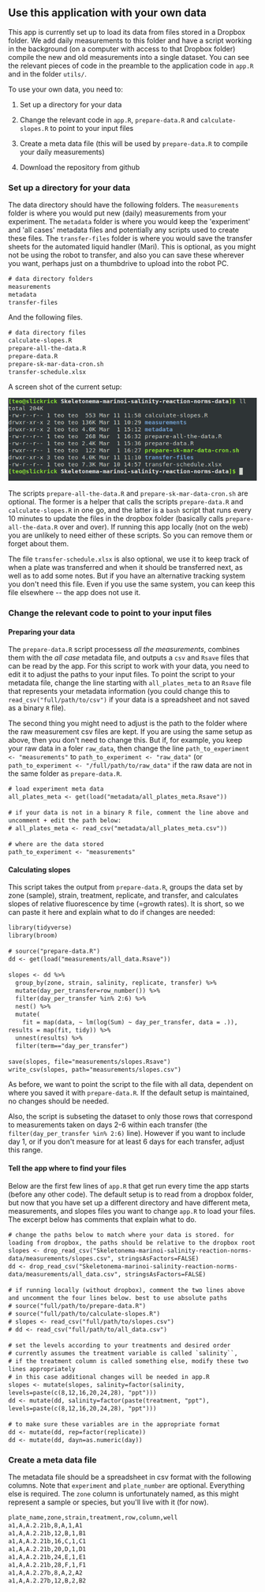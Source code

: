 ## Use this application with your own data

This app is currently set up to load its data from files stored in a Dropbox folder. We add daily measurements to this folder and have a script working in the background (on a computer with access to that Dropbox folder) compile the new and old measurements into a single dataset. You can see the relevant pieces of code in the preamble to the application code in `app.R` and in the folder `utils/`.

To use your own data, you need to:

1. Set up a directory for your data

2. Change the relevant code in `app.R`, `prepare-data.R` and `calculate-slopes.R` to point to your input files

3. Create a meta data file (this will be used by `prepare-data.R` to compile your daily measurements) 

4. Download the repository from github

### Set up a directory for your data

The data directory should have the following folders. The `measurements` folder is where you would put new (daily) measurements from your experiment. The `metadata` folder is where you would keep the 'experiment' and 'all cases' metadata files and potentially any scripts used to create these files. The `transfer-files` folder is where you would save the transfer sheets for the automated liquid handler (Mari). This is optional, as you might not be using the robot to transfer, and also you can save these wherever you want, perhaps just on a thumbdrive to upload into the robot PC.

```
# data directory folders
measurements
metadata
transfer-files
```

And the following files. 

```
# data directory files
calculate-slopes.R
prepare-all-the-data.R
prepare-data.R
prepare-sk-mar-data-cron.sh
transfer-schedule.xlsx
```

A screen shot of the current setup:

![](data-dir.png)

The scripts `prepare-all-the-data.R` and `prepare-sk-mar-data-cron.sh` are optional. The former is a helper that calls the scripts `prepare-data.R` and `calculate-slopes.R` in one go, and the latter is a `bash` script that runs every 10 minutes to update the files in the dropbox folder (basically calls `prepare-all-the-data.R` over and over). If running this app locally (not on the web) you are unlikely to need either of these scripts. So you can remove them or forget about them.

The file `transfer-schedule.xlsx` is also optional, we use it to keep track of when a plate was transferred and when it should be transferred next, as well as to add some notes. But if you have an alternative tracking system you don't need this file. Even if you use the same system, you can keep this file elsewhere -- the app does not use it.

### Change the relevant code to point to your input files

#### Preparing your data

The `prepare-data.R` script processess _all the measurements_, combines them with the _all case_ metadata file, and outputs a `csv` and `Rsave` files that can be read by the app. For this script to work with your data, you need to edit it to adjust the paths to your input files. To point the script to your metadata file, change the line starting with `all_plates_meta` to an `Rsave` file that represents your metadata information (you could change this to `read_csv("full/path/to/csv")` if your data is a spreadsheet and not saved as a binary `R` file).

The second thing you might need to adjust is the path to the folder where the raw measurement csv files are kept. If you are using the same setup as above, then you don't need to change this. But if, for example, you keep your raw data in a foler `raw_data`, then change the line `path_to_experiment <- "measurements"` to `path_to_experiment <- "raw_data"` (or `path_to_experiment <- "/full/path/to/raw_data"` if the raw data are not in the same folder as `prepare-data.R`.

```
# load experiment meta data
all_plates_meta <- get(load("metadata/all_plates_meta.Rsave"))

# if your data is not in a binary R file, comment the line above and uncomment + edit the path below:
# all_plates_meta <- read_csv("metadata/all_plates_meta.csv"))

# where are the data stored
path_to_experiment <- "measurements"
```

#### Calculating slopes

This script takes the output from `prepare-data.R`, groups the data set by zone (sample), strain, treatment, replicate, and transfer, and calculates slopes of relative fluorescence by time (=growth rates). It is short, so we can paste it here and explain what to do if changes are needed:

```
library(tidyverse)
library(broom)

# source("prepare-data.R")
dd <- get(load("measurements/all_data.Rsave"))

slopes <- dd %>% 
  group_by(zone, strain, salinity, replicate, transfer) %>% 
  mutate(day_per_transfer=row_number()) %>% 
  filter(day_per_transfer %in% 2:6) %>% 
  nest() %>% 
  mutate(
    fit = map(data, ~ lm(log(Sum) ~ day_per_transfer, data = .)), results = map(fit, tidy)) %>% 
  unnest(results) %>% 
  filter(term=="day_per_transfer")
  
save(slopes, file="measurements/slopes.Rsave")
write_csv(slopes, path="measurements/slopes.csv")
```

As before, we want to point the script to the file with all data, dependent on where you saved it with `prepare-data.R`. If the default setup is maintained, no changes should be needed. 

Also, the script is subseting the dataset to only those rows that correspond to measurements taken on days 2-6 within each transfer (the `filter(day_per_transfer %in% 2:6)` line). However if you want to include day 1, or if you don't measure for at least 6 days for each transfer, adjust this range.

#### Tell the app where to find your files

Below are the first few lines of `app.R` that get run every time the app starts (before any other code). The default setup is to read from a dropbox folder, but now that you have set up a different directory and have different meta, measurements, and slopes files you want to change `app.R` to load your files. The excerpt below has comments that explain what to do.

```
# change the paths below to match where your data is stored. for loading from dropbox, the paths should be relative to the dropbox root
slopes <- drop_read_csv("Skeletonema-marinoi-salinity-reaction-norms-data/measurements/slopes.csv", stringsAsFactors=FALSE)
dd <- drop_read_csv("Skeletonema-marinoi-salinity-reaction-norms-data/measurements/all_data.csv", stringsAsFactors=FALSE)

# if running locally (without dropbox), comment the two lines above and uncomment the four lines below. best to use absolute paths
# source("full/path/to/prepare-data.R")
# source("full/path/to/calculate-slopes.R")
# slopes <- read_csv("full/path/to/slopes.csv")
# dd <- read_csv("full/path/to/all_data.csv")

# set the levels according to your treatments and desired order
# currently assumes the treatment variable is called `salinity``, 
# if the treatment column is called something else, modify these two lines appropriately
# in this case additional changes will be needed in app.R
slopes <- mutate(slopes, salinity=factor(salinity, levels=paste(c(8,12,16,20,24,28), "ppt")))
dd <- mutate(dd, salinity=factor(paste(treatment, "ppt"), levels=paste(c(8,12,16,20,24,28), "ppt")))

# to make sure these variables are in the appropriate format
dd <- mutate(dd, rep=factor(replicate))
dd <- mutate(dd, dayn=as.numeric(day))
```

### Create a meta data file

The metadata file should be a spreadsheet in csv format with the following columns. Note that `experiment` and `plate_number` are optional. Everything else is required. The `zone` column is unfortunately named, as this might represent a sample or species, but you'll live with it (for now).

```
plate_name,zone,strain,treatment,row,column,well
a1,A,A.2.21b,8,A,1,A1
a1,A,A.2.21b,12,B,1,B1
a1,A,A.2.21b,16,C,1,C1
a1,A,A.2.21b,20,D,1,D1
a1,A,A.2.21b,24,E,1,E1
a1,A,A.2.21b,28,F,1,F1
a1,A,A.2.27b,8,A,2,A2
a1,A,A.2.27b,12,B,2,B2
```

